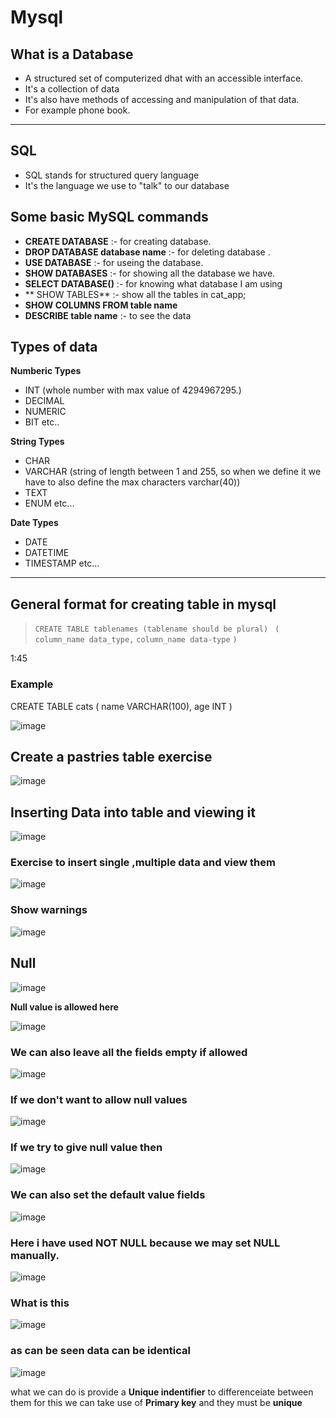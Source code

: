 # Mysql

## What is a Database

- A structured set of computerized dhat with an accessible interface.
- It's a collection of data
- It's also have methods of accessing and manipulation of that data. 
- For example phone book.
---

## SQL

- SQL stands for structured query language 
- It's the language we use to "talk" to our database

## Some basic MySQL commands 

- **CREATE DATABASE** :- for creating database.
- **DROP DATABASE database name** :- for deleting database .
- **USE DATABASE** :- for useing the database. 
- **SHOW DATABASES** :- for showing all the database we have. 
- **SELECT DATABASE()** :- for knowing what database I am using   
- ** SHOW TABLES** :- show all the tables in cat_app;
- **SHOW COLUMNS FROM table name** 
- **DESCRIBE table name** :- to see the data 
## Types of data 
**Numberic Types**
- INT (whole number with max value of 4294967295.)
- DECIMAL
- NUMERIC
- BIT etc..

**String Types**
- CHAR
- VARCHAR (string of length between 1 and 255, so when we define it we have to also define the max characters varchar(40))
- TEXT 
- ENUM etc...

**Date Types**
- DATE
- DATETIME
- TIMESTAMP etc...

---
## General format for creating table in mysql
> `CREATE TABLE tablenames (tablename should be plural) ` 
> `(`
>    `column_name data_type,`
>   `column_name data-type`
> `)`
 
1:45

### Example 
 CREATE TABLE cats
 (
  name VARCHAR(100),
  age INT
 )
 
![image](https://user-images.githubusercontent.com/101376775/221355397-d06a4631-2d72-4008-884a-a771c75f4f2a.png)

## Create a pastries table exercise

![image](https://user-images.githubusercontent.com/101376775/221355730-dddda774-51e9-47b2-a6fa-0caa56ac9a2e.png)

## Inserting Data into table and viewing it

![image](https://user-images.githubusercontent.com/101376775/221361523-128c0919-16e8-40f5-aee2-071a39fb2fc9.png)

### Exercise to insert single ,multiple data and view them

![image](https://user-images.githubusercontent.com/101376775/221362164-6a24cc06-db15-4132-9dfc-536137d3145d.png)

### Show warnings

![image](https://user-images.githubusercontent.com/101376775/221363059-b2cd0ad3-1b6a-406a-b072-5feae0dad2f2.png)

## Null
![image](https://user-images.githubusercontent.com/101376775/221363140-01bad219-7b99-4981-abb4-baa24342447b.png)

**Null value is allowed here**

![image](https://user-images.githubusercontent.com/101376775/221363436-35e63dda-167b-4ee6-b3c1-923b121ba0d6.png)

### We can also leave all the fields empty if allowed 
![image](https://user-images.githubusercontent.com/101376775/221363547-63368181-9825-4dd9-be68-3cec0c4a3119.png)

### If we don't want to allow null values 
![image](https://user-images.githubusercontent.com/101376775/221364509-8279d57d-6f7f-44b5-b9fe-b422300b65f1.png)


### If we try to give null value then 
![image](https://user-images.githubusercontent.com/101376775/221364637-78c716be-c387-4456-aa15-994202ad64c1.png)

### We can also set the default value fields
![image](https://user-images.githubusercontent.com/101376775/221365103-40bd3029-2c32-41c3-bf6f-91f2a7790d2f.png)
### Here i have used NOT NULL because we may set NULL manually. 
![image](https://user-images.githubusercontent.com/101376775/221365975-c9b93440-f9e3-415b-9154-a8fa6d84d492.png)

### What is this
![image](https://user-images.githubusercontent.com/101376775/221403677-ebd289c9-2caf-4775-8747-bd7cceabbf68.png)

### as can be seen data can be identical
![image](https://user-images.githubusercontent.com/101376775/221403906-9cd02195-97cc-42c5-8743-9477c1536489.png)

what we can do is provide a **Unique indentifier** to differenceiate between them 
for this we can take use of **Primary key**  and they must be **unique** 








